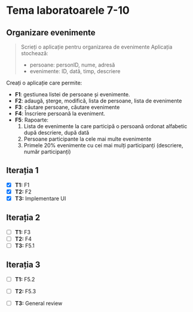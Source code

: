 # Tema laboratoarele 7-10

## Organizare evenimente
>Scrieți o aplicație pentru organizarea de evenimente
>Aplicația stochează:
>- persoane: personID, nume, adresă
>- evenimente: ID, dată, timp, descriere

Creați o aplicație care permite:
 - **F1**: gestiunea listei de persoane și evenimente.
 - **F2**: adaugă, șterge, modifică, lista de persoane, lista de evenimente
 - **F3**: căutare persoane, căutare evenimente
 - **F4**: Înscriere persoană la eveniment.
 - **F5**: Rapoarte: 
    1. Lista de evenimente la care participă o persoană ordonat alfabetic după descriere, după dată
    2. Persoane participante la cele mai multe evenimente
    3. Primele 20% evenimente cu cei mai mulți participanți (descriere, număr participanți)

## Iterația 1
 - [x] **T1:** F1
 - [x] **T2:** F2
 - [x] **T3:** Implementare UI

## Iterația 2
 - [ ] **T1:** F3
 - [ ] **T2:** F4
 - [ ] **T3:** F5.1
## Iterația 3
 - [ ] **T1:** F5.2
 - [ ] **T2:** F5.3
 - [ ] **T3:** General review

